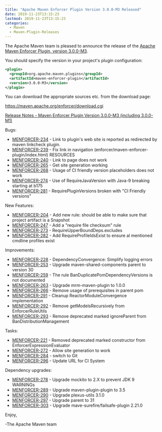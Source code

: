```yaml
---
title: "Apache Maven Enforcer Plugin Version 3.0.0-M3 Released"
date: 2019-11-23T13:15:23
lastmod: 2019-11-23T13:15:23
categories:
  - Maven
  - Maven-Plugin-Releases
---
```

The Apache Maven team is pleased to announce the release of the 
[Apache Maven Enforcer Plugin, version 3.0.0-M3](https://maven.apache.org/plugins/maven-surefire-plugin/).

You should specify the version in your project's plugin configuration:

```xml
<plugin>
  <groupId>org.apache.maven.plugins</groupId>
  <artifactId>maven-enforcer-plugin</artifactId>
  <version>3.0.0-M3</version>
</plugin>
```

You can download the appropriate sources etc. from the download page:

https://maven.apache.org/enforcer/download.cgi

<!-- more -->

[Release Notes - Maven Enforcer Plugin Version 3.0.0-M3 (including 3.0.0-M1)](https://issues.apache.org/jira/secure/ReleaseNote.jspa?projectId=12317520&version=12343432&styleName=Text)


Bugs:

 * [MENFORCER-234](https://issues.apache.org/jira/browse/MENFORCER-234) - Link to plugin's web site is reported as redirected by maven linkcheck plugin.
 * [MENFORCER-239](https://issues.apache.org/jira/browse/MENFORCER-239) - Fix link in navigation (enforcer/maven-enforcer-plugin/index.html) RESOURCES
 * [MENFORCER-240](https://issues.apache.org/jira/browse/MENFORCER-240) - Link to page does not work
 * [MENFORCER-265](https://issues.apache.org/jira/browse/MENFORCER-265) - Get site generation working
 * [MENFORCER-268](https://issues.apache.org/jira/browse/MENFORCER-268) - Usage of CI friendly version placeholders does not work
 * [MENFORCER-274](https://issues.apache.org/jira/browse/MENFORCER-274) - Use of RequireJavaVersion with Java-9 breaking starting at b175
 * [MENFORCER-281](https://issues.apache.org/jira/browse/MENFORCER-281) - RequirePluginVersions broken with "CI Friendly versions"

New Features:

 * [MENFORCER-204](https://issues.apache.org/jira/browse/MENFORCER-204) - Add new rule: should be able to make sure that project artifact is a Snapshot
 * [MENFORCER-247](https://issues.apache.org/jira/browse/MENFORCER-247) - Add a "require file checksum" rule
 * [MENFORCER-273](https://issues.apache.org/jira/browse/MENFORCER-273) - RequireUpperBoundDeps.excludes
 * [MENFORCER-282](https://issues.apache.org/jira/browse/MENFORCER-282) - Add RequireProfileIdsExist to ensure al mentioned cmdline profiles exist

Improvements:

 * [MENFORCER-228](https://issues.apache.org/jira/browse/MENFORCER-228) - DependencyConvergence: Simplify logging errors
 * [MENFORCER-253](https://issues.apache.org/jira/browse/MENFORCER-253) - Upgrade maven-shared-components parent to version 30
 * [MENFORCER-259](https://issues.apache.org/jira/browse/MENFORCER-259) - The rule BanDuplicatePomDependencyVersions is not documented
 * [MENFORCER-263](https://issues.apache.org/jira/browse/MENFORCER-263) - Upgrade mrm-maven-plugin to 1.0.0
 * [MENFORCER-266](https://issues.apache.org/jira/browse/MENFORCER-266) - Remove usage of prerequisites in parent pom
 * [MENFORCER-291](https://issues.apache.org/jira/browse/MENFORCER-291) - Cleanup ReactorModuleConvergence implementation
 * [MENFORCER-292](https://issues.apache.org/jira/browse/MENFORCER-292) - Remove getModelsRecursively from EnforcerRuleUtils
 * [MENFORCER-293](https://issues.apache.org/jira/browse/MENFORCER-293) - Remove deprecated marked ignoreParent from BanDistributionManagement

Tasks:

 * [MENFORCER-221](https://issues.apache.org/jira/browse/MENFORCER-221) - Removed deprecated marked constructor from EnforcerExpressionEvaluator
 * [MENFORCER-272](https://issues.apache.org/jira/browse/MENFORCER-272) - Allow site generation to work
 * [MENFORCER-284](https://issues.apache.org/jira/browse/MENFORCER-284) - switch to Git
 * [MENFORCER-296](https://issues.apache.org/jira/browse/MENFORCER-296) - Update URL for CI System

Dependency upgrades:

 * [MENFORCER-278](https://issues.apache.org/jira/browse/MENFORCER-278) - Upgrade mockito to 2.X to prevent JDK 9 WARNINGs
 * [MENFORCER-289](https://issues.apache.org/jira/browse/MENFORCER-289) - Upgrade maven-plugin-plugin to 3.5
 * [MENFORCER-290](https://issues.apache.org/jira/browse/MENFORCER-290) - Upgrade plexus-utils 3.1.0
 * [MENFORCER-297](https://issues.apache.org/jira/browse/MENFORCER-297) - Upgrade parent to 31
 * [MENFORCER-303](https://issues.apache.org/jira/browse/MENFORCER-303) - Upgrade mave-surefire/failsafe-plugin 2.21.0


Enjoy,

-The Apache Maven team

